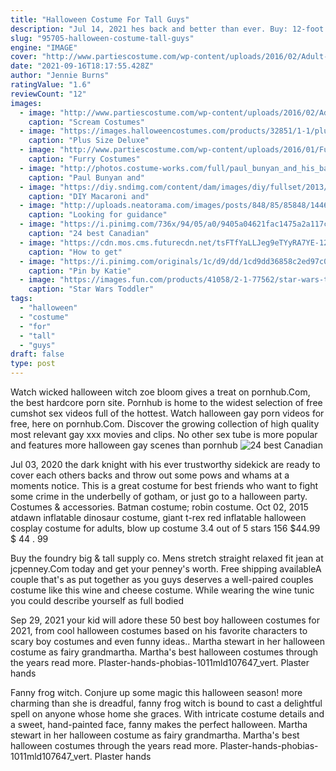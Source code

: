 ```yaml
---
title: "Halloween Costume For Tall Guys"
description: "Jul 14, 2021 hes back and better than ever. Buy: 12-foot giant skeleton with lifeeyes lcd eyes $299.00. In addition, the home depot also just announced a new, upgraded version of the classic"
slug: "95705-halloween-costume-tall-guys"
engine: "IMAGE"
cover: "http://www.partiescostume.com/wp-content/uploads/2016/02/Adult-Scream-Costume.jpg"
date: "2021-09-16T18:17:55.428Z"
author: "Jennie Burns"
ratingValue: "1.6"
reviewCount: "12"
images:
  - image: "http://www.partiescostume.com/wp-content/uploads/2016/02/Adult-Scream-Costume.jpg"
    caption: "Scream Costumes"
  - image: "https://images.halloweencostumes.com/products/32851/1-1/plus-size-deluxe-mens-vampire-costume.jpg"
    caption: "Plus Size Deluxe"
  - image: "http://www.partiescostume.com/wp-content/uploads/2016/01/Furry-Costumes-for-Men.jpg"
    caption: "Furry Costumes"
  - image: "http://photos.costume-works.com/full/paul_bunyan_and_his_babe_the_blue_ox4.jpg"
    caption: "Paul Bunyan and"
  - image: "https://diy.sndimg.com/content/dam/images/diy/fullset/2013/8/12/0/CI-ManviDrona-Mac-and-Cheese-Halloween-Costume_v.jpg.rend.hgtvcom.1280.1707.suffix/1420770322348.jpeg"
    caption: "DIY Macaroni and"
  - image: "http://uploads.neatorama.com/images/posts/848/85/85848/1446303143-2.jpg"
    caption: "Looking for guidance"
  - image: "https://i.pinimg.com/736x/94/05/a0/9405a04621fac1475a2a117c9aa54dc5--funny-costumes-funny-superhero-costumes.jpg"
    caption: "24 best Canadian"
  - image: "https://cdn.mos.cms.futurecdn.net/tsFTfYaLLJeg9eTYyRA7YE-1200-80.jpg"
    caption: "How to get"
  - image: "https://i.pinimg.com/originals/1c/d9/dd/1cd9dd36858c2ed97c0ad24d3c58cd23.jpg"
    caption: "Pin by Katie"
  - image: "https://images.fun.com/products/41058/2-1-77562/star-wars-toddler-yoda-costume.jpg"
    caption: "Star Wars Toddler"
tags:
  - "halloween"
  - "costume"
  - "for"
  - "tall"
  - "guys"
draft: false
type: post
---
```


Watch wicked halloween witch zoe bloom gives a treat on pornhub.Com, the best hardcore porn site. Pornhub is home to the widest selection of free cumshot sex videos full of the hottest. Watch halloween gay porn videos for free, here on pornhub.Com. Discover the growing collection of high quality most relevant gay xxx movies and clips. No other sex tube is more popular and features more halloween gay scenes than pornhub
![24 best Canadian](https://i.pinimg.com/736x/94/05/a0/9405a04621fac1475a2a117c9aa54dc5--funny-costumes-funny-superhero-costumes.jpg "24 best Canadian")

Jul 03, 2020 the dark knight with his ever trustworthy sidekick are ready to cover each others backs and throw out some pows and whams at a moments notice. This is a great costume for best friends who want to fight some crime in the underbelly of gotham, or just go to a halloween party. Costumes &amp; accessories. Batman costume; robin costume. Oct 02, 2015 atdawn inflatable dinosaur costume, giant t-rex red inflatable halloween cosplay costume for adults, blow up costume 3.4 out of 5 stars 156 $44.99 $ 44 . 99
<!--inArticleAds-->

<!--galleryOne-->

Buy the foundry big & tall supply co. Mens stretch straight relaxed fit jean at jcpenney.Com today and get your penney's worth. Free shipping availableA couple that's as put together as you guys deserves a well-paired couples costume like this wine and cheese costume. While wearing the wine tunic you could describe yourself as full bodied
<!--inArticleAds-->

<!--galleryTwo-->

Sep 29, 2021 your kid will adore these 50 best boy halloween costumes for 2021, from cool halloween costumes based on his favorite characters to scary boy costumes and even funny ideas.. Martha stewart in her halloween costume as fairy grandmartha. Martha's best halloween costumes through the years read more. Plaster-hands-phobias-1011mld107647_vert. Plaster hands
<!--galleryThree-->

Fanny frog witch. Conjure up some magic this halloween season! more charming than she is dreadful, fanny frog witch is bound to cast a delightful spell on anyone whose home she graces. With intricate costume details and a sweet, hand-painted face, fanny makes the perfect halloween. Martha stewart in her halloween costume as fairy grandmartha. Martha's best halloween costumes through the years read more. Plaster-hands-phobias-1011mld107647_vert. Plaster hands